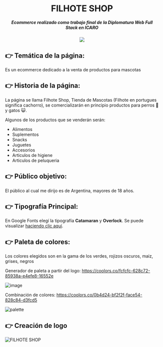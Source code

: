 <h1 align="center"> FILHOTE SHOP </h1>

<h5 align="center"> Ecommerce realizado como trabajo final de la Diplomatura Web Full Stack en ICARO</h5>

<p align="center">
   <img src="https://img.shields.io/badge/STATUS-EN%20DESAROLLO-green">
   </p>

## :point_right: Temática de la página:
Es un ecommerce dedicado a la venta de productos para mascotas

## :point_right: Historia de la página:
La página se llama Filhote Shop, Tienda de Mascotas (Filhote en portugues significa cachorro), se comercializarán en principio productos para perros 	:dog: y gatos 	:smiley_cat:.

Algunos de los productos que se venderán serán:
- Alimentos
- Suplementos
- Snacks
- Juguetes
- Accesorios
- Articulos de higiene
- Articulos de peluqueria

## :point_right: Público objetivo:
El público al cual me dirijo es de Argentina, mayores de 18 años.

## :point_right: Tipografía Principal:
En Google Fonts elegí la tipografía **Catamaran** y **Overlock**. Se puede visualizar [haciendo clic aquí](https://fonts.google.com/share?selection.family=Catamaran:wght@100;300;500;800;900%7COverlock:ital,wght@0,400;0,700;0,900;1,400;1,700;1,900).
 

## :point_right: Paleta de colores:
Los colores elegidos son en la gama de los verdes, rojizos oscuros, maiz, grises, negros

Generador de paleta a partir del logo: https://coolors.co/fcfcfc-628c72-85938a-e4efe8-16552e

![image](https://user-images.githubusercontent.com/97200944/206865904-7f816834-3268-469b-92d5-0df8a12afc2f.png)

Combinación de colores: https://coolors.co/0b4d24-bf2f2f-face54-828c84-d3fcd5

![palette](https://user-images.githubusercontent.com/97200944/206865926-42280768-d3bc-4bc9-92dd-32cc06c9960c.svg)

## :point_right: Creación de logo 

![FILHOTE SHOP](https://user-images.githubusercontent.com/97200944/206865164-799a7ed3-30a6-4ab5-a71d-153e9deb4b89.png)
